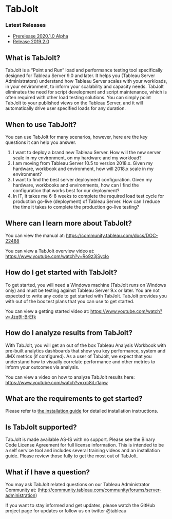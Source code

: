 # TabJolt #
### Latest Releases ###
* [Prerelease 2020.1.0 Alpha](https://github.com/tableau/tabjolt/releases/tag/v2020.1.0-alpha)
* [Release 2019.2.0](https://github.com/tableau/tabjolt/releases/tag/v2019.2.0)

## What is TabJolt?

TabJolt is a “Point and Run” load and performance testing tool specifically designed for Tableau Server 9.0 and later. It helps you (Tableau Server Administrators) understand how Tableau Server scales with your workloads, in your environment, to inform your scalability and capacity needs. TabJolt eliminates the need for script development and script maintenance, which is often required with other load testing solutions. You can simply point TabJolt to your published views on the Tableau Server, and it will automatically drive user specified loads for any duration.

## When to use TabJolt?

You can use TabJolt for many scenarios, however, here are the key questions it can help you answer.

1. I want to deploy a brand new Tableau Server. How will the new server scale in my environment, on my hardware and my workload?
2. I am moving from Tableau Server 10.5 to version 2018.x. Given my hardware, workbook and environment, how will 2018.x scale in my environment?
3. I want to find the best server deployment configuration. Given my hardware, workbooks and environments, how can I find the configuration that works best for our deployment?
4. In IT, it takes me 6-8 weeks to complete the required load test cycle for production go-live (deployment) of Tableau Server. How can I reduce the time it takes to complete the production go-live testing?

## Where can I learn more about TabJolt?

You can view the manual at: https://community.tableau.com/docs/DOC-22488

You can view a TabJolt overview video at: https://www.youtube.com/watch?v=Ro9z3jSycIo

## How do I get started with TabJolt?

To get started, you will need a Windows machine (TabJolt runs on Windows only) and must be testing against Tableau Server 9.x or later. You are not expected to write any code to get started with TabJolt. TabJolt provides you with out of the box test plans that you can use to get started.

You can view a getting started video at: https://www.youtube.com/watch?v=Jzq9I-BrEfk

## How do I analyze results from TabJolt?

With TabJolt, you will get an out of the box Tableau Analysis Workbook with pre-built analytics dashboards that show you key performance, system and JMX metrics (if configured). As a user of TabJolt, we expect that you understand how to visually correlate performance and other metrics to inform your outcomes via analysis.

You can view a video on how to analyze TabJolt results here: https://www.youtube.com/watch?v=xrc8iLr1apw


## What are the requirements to get started?

Please refer to [the installation guide](https://github.com/tableau/tabjolt/blob/TabjoltForTableauServer9/TabJolt%20Installation%20Guide.pdf) for detailed installation instructions.

## Is TabJolt supported?

TabJolt is made available AS-IS with no support. Please see the Binary Code License Agreement for full license information. This is intended to be a self service tool and includes several training videos and an installation guide. Please review those fully to get the most out of TabJolt.

## What if I have a question?

You may ask TabJolt related questions on our Tableau Administrator Community at: (http://community.tableau.com/community/forums/server-administration)


If you want to stay informed and get updates, please watch the GitHub project page for updates or follow us on twitter @tableau
